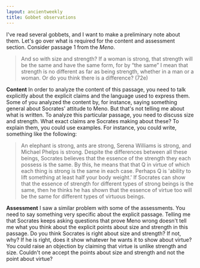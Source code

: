 ```yaml
---
layout: ancientweekly
title: Gobbet observations
---
```


I've read several gobbets, and I want to make a preliminary note about them. Let's go over what is required for the content and assessment section. Consider passage 1 from the *Meno*.

> And so with size and strength? If a woman is strong, that strength will be the same and have the same form, for by “the same” I mean that strength is no different as far as being strength, whether in a man or a woman. Or do you think there is a difference? (72e)



**Content**
In order to analyze the content of this passage, you need to talk explicitly about the explicit claims and the language used to express them. Some of you analyzed the content by, for instance, saying something general about Socrates' attitude to Meno. But that's not telling me about what is written. To analyze this particular passage, you need to discuss size and strength. What exact claims are Socrates making about these? To explain them, you could use examples. For instance, you could write, something like the following:

> An elephant is strong, ants are strong, Serena Williams is strong, and Michael Phelps is strong. Despite the differences between all these beings, Socrates believes that the essence of the strength they each possess is the same. By this, he means that that Q in virtue of which each thing is strong is the same in each case. Perhaps Q is 'ability to lift something at least half your body weight.' If Socrates can show that the essence of strength for different types of strong beings is the same, then he thinks he has shown that the essence of virtue too will be the same for different types of virtuous beings. 

**Assessment**
I saw a similar problem with some of the assessments. You need to say something very specific about the explicit passage. Telling me that Socrates keeps asking questions that prove Meno wrong doesn't tell me what you think about the explicit points about size and strength in this passage. Do you think Socrates is right about size and strength? If not, why? If he is right, does it show whatever he wants it to show about virtue? You could raise an objection by claiming that virtue is unlike strength and size. Couldn't one accept the points about size and strength and not the point about virtue? 


